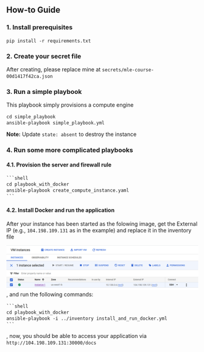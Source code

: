 ## How-to Guide
### 1. Install prerequisites
```shell
pip install -r requirements.txt
```

### 2. Create your secret file
After creating, please replace mine at `secrets/mle-course-00d1417f42ca.json`


### 3. Run a simple playbook
This playbook simply provisions a compute engine
```shell
cd simple_playbook
ansible-playbook simple_playbook.yml
```

**Note:** Update `state: absent` to destroy the instance

### 4. Run some more complicated playbooks
#### 4.1. Provision the server and firewall rule
    ```shell
    cd playbook_with_docker
    ansible-playbook create_compute_instance.yaml
    ```

#### 4.2. Install Docker and run the application
After your instance has been started as the folowing image, get the External IP (e.g., `104.198.109.131` as in the example) and replace it in the inventory file

![Compute Engine](./imgs/compute_engine.png)
, and run the following commands:
    
    ```shell
    cd playbook_with_docker
    ansible-playbook -i ../inventory install_and_run_docker.yml
    ```
, now, you should be able to access your application via `http://104.198.109.131:30000/docs`